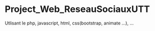 # Project_Web_ReseauSociauxUTT

Utlisant le php, javascript, html, css(bootstrap, animate ...), ...
